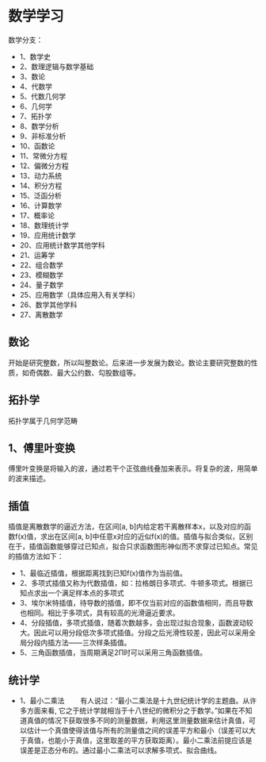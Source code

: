 # 数学学习

数学分支：
- 1、数学史
- 2、数理逻辑与数学基础
- 3、数论
- 4、代数学
- 5、代数几何学
- 6、几何学
- 7、拓扑学
- 8、数学分析
- 9、非标准分析
- 10、函数论
- 11、常微分方程
- 12、偏微分方程
- 13、动力系统
- 14、积分方程
- 15、泛函分析
- 16、计算数学
- 17、概率论
- 18、数理统计学
- 19、应用统计数学
- 20、应用统计数学其他学科
- 21、运筹学
- 22、组合数学
- 23、模糊数学
- 24、量子数学
- 25、应用数学（具体应用入有关学科）
- 26、数学其他学科
- 27、离散数学


## 数论
开始是研究整数，所以叫整数论。后来进一步发展为数论。数论主要研究整数的性质，如奇偶数、最大公约数、勾股数组等。

## 拓扑学
拓扑学属于几何学范畴

## 1、傅里叶变换
傅里叶变换是将输入的波，通过若干个正弦曲线叠加来表示。将复杂的波，用简单的波来描述。

## 插值
插值是离散数学的逼近方法，在区间[a, b]内给定若干离散样本x，以及对应的函数f(x)值，求出在区间[a, b]中任意x对应的近似f(x)的值。插值与拟合类似，区别在于，插值函数能够穿过已知点，拟合只求函数图形神似而不求穿过已知点。常见的插值方法如下：  
- 1、最临近插值，根据距离找到已知f(x)值作为当前值。
- 2、多项式插值又称为代数插值，如：拉格朗日多项式、牛顿多项式。根据已知点求出一个满足样本点的多项式
- 3、埃尔米特插值，待导数的插值，即不仅当前对应的函数值相同，而且导数也相同。相比于多项式，具有较高的光滑逼近要求。
- 4、分段插值，多项式插值，随着次数越多，会出现过拟合现象，函数波动较大。因此可以用分段低次多项式插值。分段之后光滑性较差，因此可以采用全局分段内插方法——三次样条插值。
- 5、三角函数插值，当周期满足2Π时可以采用三角函数插值。


## 统计学
- 1、最小二乘法
&emsp;&emsp;有人说过：“最小二乘法是十九世纪统计学的主题曲。从许多方面来看, 它之于统计学就相当于十八世纪的微积分之于数学。”如果在不知道真值的情况下获取很多不同的测量数据，利用这里测量数据来估计真值，可以估计一个真值使得该值与所有的测量值之间的误差平方和最小（误差可以大于真值，也能小于真值，这里取差的平方获取距离）。最小二乘法前提应该是误差是正态分布的。通过最小二乘法可以求解多项式、拟合曲线。